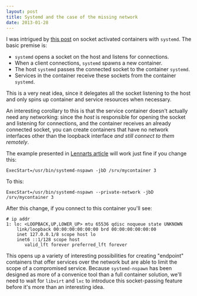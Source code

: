 ```yaml
---
layout: post
title: Systemd and the case of the missing network
date: 2013-01-28
---
```


I was intrigued by [this post][sockact] on socket activated containers with `systemd`.  The basic premise is:

- `systemd` opens a socket on the host and listens for connections.
- When a client connections, `systemd` spawns a new container.
- The host `systemd` passes the connected socket to the container
  `systemd`.
- Services in the container receive these sockets from the container
  `systemd`.

This is a very neat idea, since it delegates all the socket listening
to the host and only spins up container and service resources when
necessary.

An interesting corollary to this is that the service container doesn't
actually need any networking: since the *host* is responsible for
opening the socket and listening for connections, and the container
receives an already connected socket, you can create containers that
have no network interfaces other than the loopback interface *and
still connect to them remotely*.

The example presented in [Lennarts article][sockact] will work just
fine if you change this:

    ExecStart=/usr/bin/systemd-nspawn -jbD /srv/mycontainer 3

To this:

    ExecStart=/usr/bin/systemd-nspawn --private-network -jbD /srv/mycontainer 3

After this change, if you connect to this container you'll see:

    # ip addr
    1: lo: <LOOPBACK,UP,LOWER_UP> mtu 65536 qdisc noqueue state UNKNOWN 
        link/loopback 00:00:00:00:00:00 brd 00:00:00:00:00:00
        inet 127.0.0.1/8 scope host lo
        inet6 ::1/128 scope host 
           valid_lft forever preferred_lft forever

This opens up a variety of interesting possibilities for creating
"endpoint" containers that offer services over the network but are
able to limit the scope of a compromised service.  Because
`systemd-nspawn` has been designed as more of a convenice tool than a
full container solution, we'll need to wait for `libvirt` and `lxc` to
introduce this socket-passing feature before it's more than an
interesting idea.


[sockact]: http://0pointer.de/blog/projects/socket-activated-containers.html

